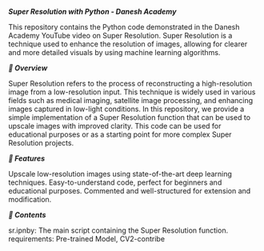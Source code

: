 **_Super Resolution with Python - Danesh Academy_**


This repository contains the Python code demonstrated in the Danesh Academy YouTube video on Super Resolution. Super Resolution is a technique used to enhance the resolution of images, allowing for clearer and more detailed visuals by using machine learning algorithms.





**_🚀 Overview_**

Super Resolution refers to the process of reconstructing a high-resolution image from a low-resolution input. This technique is widely used in various fields such as medical imaging, satellite image processing, and enhancing images captured in low-light conditions.
In this repository, we provide a simple implementation of a Super Resolution function that can be used to upscale images with improved clarity. This code can be used for educational purposes or as a starting point for more complex Super Resolution projects.







**_🌟 Features_**

Upscale low-resolution images using state-of-the-art deep learning techniques.
Easy-to-understand code, perfect for beginners and educational purposes.
Commented and well-structured for extension and modification.




**_📂 Contents_**

sr.ipnby: The main script containing the Super Resolution function.
requirements: Pre-trained Model, CV2-contribe 









